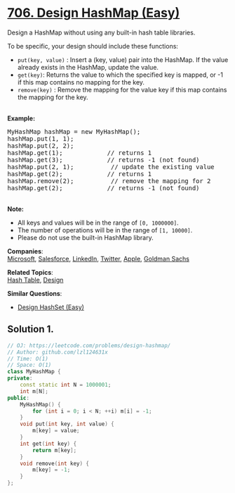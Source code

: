 # [706. Design HashMap (Easy)](https://leetcode.com/problems/design-hashmap/)

<p>Design a HashMap&nbsp;without using any built-in hash table libraries.</p>

<p>To be specific, your design should include these functions:</p>

<ul>
	<li><code>put(key, value)</code> :&nbsp;Insert a (key, value) pair into the HashMap. If the value already exists in the HashMap, update the value.</li>
	<li><code>get(key)</code>: Returns the value to which the specified key is mapped, or -1 if this map contains no mapping for the key.</li>
	<li><code>remove(key)</code> :&nbsp;Remove the mapping for the value key if this map contains the mapping for the key.</li>
</ul>

<p><br>
<strong>Example:</strong></p>

<pre>MyHashMap hashMap = new MyHashMap();
hashMap.put(1, 1); &nbsp; &nbsp; &nbsp; &nbsp; &nbsp;
hashMap.put(2, 2); &nbsp; &nbsp; &nbsp; &nbsp; 
hashMap.get(1); &nbsp; &nbsp; &nbsp; &nbsp; &nbsp; &nbsp;// returns 1
hashMap.get(3); &nbsp; &nbsp; &nbsp; &nbsp; &nbsp; &nbsp;// returns -1 (not found)
hashMap.put(2, 1); &nbsp; &nbsp; &nbsp; &nbsp; &nbsp;// update the existing value
hashMap.get(2); &nbsp; &nbsp; &nbsp; &nbsp; &nbsp; &nbsp;// returns 1 
hashMap.remove(2); &nbsp; &nbsp; &nbsp; &nbsp; &nbsp;// remove the mapping for 2
hashMap.get(2); &nbsp; &nbsp; &nbsp; &nbsp; &nbsp; &nbsp;// returns -1 (not found) 
</pre>

<p><br>
<strong>Note:</strong></p>

<ul>
	<li>All keys and values will be in the range of <code>[0, 1000000]</code>.</li>
	<li>The number of operations will be in the range of&nbsp;<code>[1, 10000]</code>.</li>
	<li>Please do not use the built-in HashMap library.</li>
</ul>


**Companies**:  
[Microsoft](https://leetcode.com/company/microsoft), [Salesforce](https://leetcode.com/company/salesforce), [LinkedIn](https://leetcode.com/company/linkedin), [Twitter](https://leetcode.com/company/twitter), [Apple](https://leetcode.com/company/apple), [Goldman Sachs](https://leetcode.com/company/goldman-sachs)

**Related Topics**:  
[Hash Table](https://leetcode.com/tag/hash-table/), [Design](https://leetcode.com/tag/design/)

**Similar Questions**:
* [Design HashSet (Easy)](https://leetcode.com/problems/design-hashset/)

## Solution 1.

```cpp
// OJ: https://leetcode.com/problems/design-hashmap/
// Author: github.com/lzl124631x
// Time: O(1)
// Space: O(1)
class MyHashMap {
private:
    const static int N = 1000001;
    int m[N];
public:
    MyHashMap() {
        for (int i = 0; i < N; ++i) m[i] = -1;
    }
    void put(int key, int value) {
        m[key] = value;
    }
    int get(int key) {
        return m[key];
    }
    void remove(int key) {
        m[key] = -1;
    }
};
```
